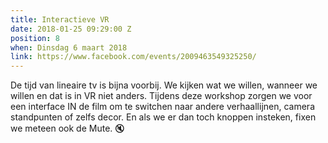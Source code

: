 ```yaml
---
title: Interactieve VR
date: 2018-01-25 09:29:00 Z
position: 8
when: Dinsdag 6 maart 2018
link: https://www.facebook.com/events/2009463549325250/
---
```


De tijd van lineaire tv is bijna voorbij. We kijken wat we willen, wanneer we willen en dat is in VR niet anders. Tijdens deze workshop zorgen we voor een interface IN de film om te switchen naar andere verhaallijnen, camera standpunten of zelfs decor. En als we er dan toch knoppen insteken, fixen we meteen ook de Mute. 🔇